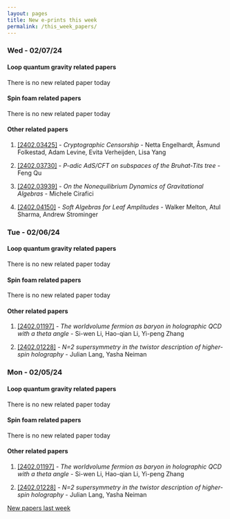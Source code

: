 ```yaml
---
layout: pages
title: New e-prints this week
permalink: /this_week_papers/
---
```




### Wed - 02/07/24

#### Loop quantum gravity related papers

There is no new related paper today 

#### Spin foam related papers

There is no new related paper today 



#### Other related papers

1. [[2402.03425]](https://arxiv.org/abs/2402.03425) - *Cryptographic Censorship* - Netta Engelhardt, Åsmund Folkestad, Adam Levine, Evita Verheijden, Lisa Yang

1. [[2402.03730]](https://arxiv.org/abs/2402.03730) - *P-adic AdS/CFT on subspaces of the Bruhat-Tits tree* - Feng Qu

1. [[2402.03939]](https://arxiv.org/abs/2402.03939) - *On the Nonequilibrium Dynamics of Gravitational Algebras* - Michele Cirafici

1. [[2402.04150]](https://arxiv.org/abs/2402.04150) - *Soft Algebras for Leaf Amplitudes* - Walker Melton, Atul Sharma, Andrew Strominger



### Tue - 02/06/24

#### Loop quantum gravity related papers

There is no new related paper today 

#### Spin foam related papers

There is no new related paper today 



#### Other related papers

1. [[2402.01197]](https://arxiv.org/abs/2402.01197) - *The worldvolume fermion as baryon in holographic QCD with a theta angle* - Si-wen Li, Hao-qian Li, Yi-peng Zhang

1. [[2402.01228]](https://arxiv.org/abs/2402.01228) - *N=2 supersymmetry in the twistor description of higher-spin holography* - Julian Lang, Yasha Neiman



### Mon - 02/05/24

#### Loop quantum gravity related papers

There is no new related paper today 

#### Spin foam related papers

There is no new related paper today 



#### Other related papers

1. [[2402.01197]](https://arxiv.org/abs/2402.01197) - *The worldvolume fermion as baryon in holographic QCD with a theta angle* - Si-wen Li, Hao-qian Li, Yi-peng Zhang

1. [[2402.01228]](https://arxiv.org/abs/2402.01228) - *N=2 supersymmetry in the twistor description of higher-spin holography* - Julian Lang, Yasha Neiman






[New papers last week]({{site.url}}/archived/weekly/pre-prints/2024/02/05/archived_weekly_papers.html)